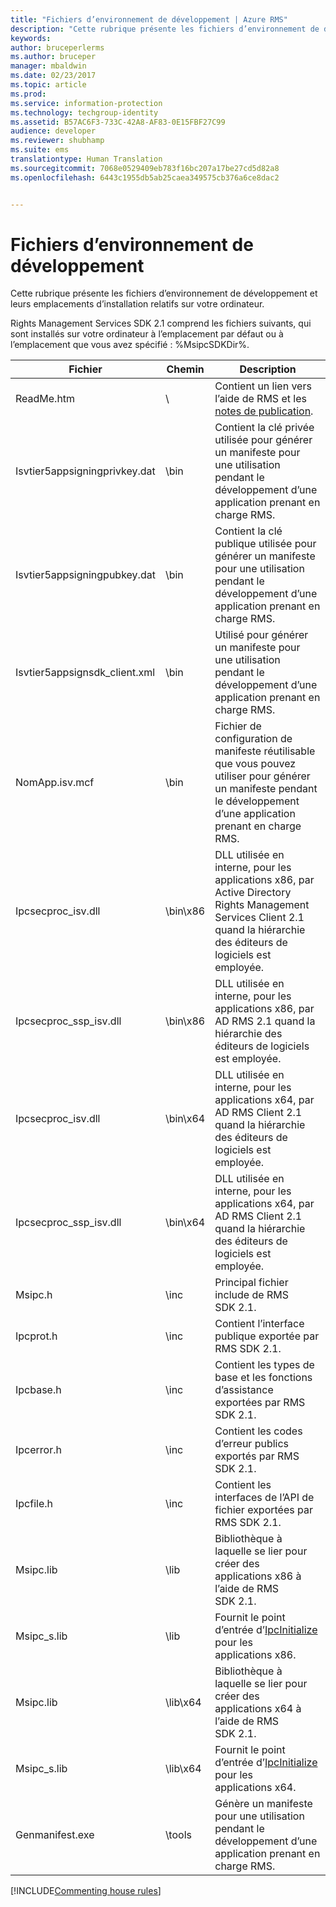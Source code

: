 ```yaml
---
title: "Fichiers d’environnement de développement | Azure RMS"
description: "Cette rubrique présente les fichiers d’environnement de développement et leurs emplacements d’installation relatifs sur votre ordinateur."
keywords: 
author: bruceperlerms
ms.author: bruceper
manager: mbaldwin
ms.date: 02/23/2017
ms.topic: article
ms.prod: 
ms.service: information-protection
ms.technology: techgroup-identity
ms.assetid: B57AC6F3-733C-42A8-AF83-0E15FBF27C99
audience: developer
ms.reviewer: shubhamp
ms.suite: ems
translationtype: Human Translation
ms.sourcegitcommit: 7068e0529409eb783f16bc207a17be27cd5d82a8
ms.openlocfilehash: 6443c1955db5ab25caea349575cb376a6ce8dac2


---
```


# <a name="development-environment-files"></a>Fichiers d’environnement de développement

Cette rubrique présente les fichiers d’environnement de développement et leurs emplacements d’installation relatifs sur votre ordinateur.

Rights Management Services SDK 2.1 comprend les fichiers suivants, qui sont installés sur votre ordinateur à l’emplacement par défaut ou à l’emplacement que vous avez spécifié : %MsipcSDKDir%.

|Fichier|Chemin|Description|
|----|----|-----------|
|ReadMe.htm| \ | Contient un lien vers l’aide de RMS et les [notes de publication](release-notes-rtm.md).|
|Isvtier5appsigningprivkey.dat|\bin|Contient la clé privée utilisée pour générer un manifeste pour une utilisation pendant le développement d’une application prenant en charge RMS.|
|Isvtier5appsigningpubkey.dat|\bin|Contient la clé publique utilisée pour générer un manifeste pour une utilisation pendant le développement d’une application prenant en charge RMS.|
|Isvtier5appsignsdk_client.xml|\bin|Utilisé pour générer un manifeste pour une utilisation pendant le développement d’une application prenant en charge RMS.|
|NomApp.isv.mcf|\bin|Fichier de configuration de manifeste réutilisable que vous pouvez utiliser pour générer un manifeste pendant le développement d’une application prenant en charge RMS.|
|Ipcsecproc_isv.dll|\bin\x86|DLL utilisée en interne, pour les applications x86, par Active Directory Rights Management Services Client 2.1 quand la hiérarchie des éditeurs de logiciels est employée.|
|Ipcsecproc_ssp_isv.dll|\bin\x86|DLL utilisée en interne, pour les applications x86, par AD RMS 2.1 quand la hiérarchie des éditeurs de logiciels est employée.|
|Ipcsecproc_isv.dll|\bin\x64|DLL utilisée en interne, pour les applications x64, par AD RMS Client 2.1 quand la hiérarchie des éditeurs de logiciels est employée.|
|Ipcsecproc_ssp_isv.dll|\bin\x64|DLL utilisée en interne, pour les applications x64, par AD RMS Client 2.1 quand la hiérarchie des éditeurs de logiciels est employée.|
|Msipc.h|\inc|Principal fichier include de RMS SDK 2.1.|
|Ipcprot.h|\inc|Contient l’interface publique exportée par RMS SDK 2.1.|
|Ipcbase.h|\inc|Contient les types de base et les fonctions d’assistance exportées par RMS SDK 2.1.|
|Ipcerror.h|\inc|Contient les codes d’erreur publics exportés par RMS SDK 2.1.|
|Ipcfile.h|\inc|Contient les interfaces de l’API de fichier exportées par RMS SDK 2.1.|
|Msipc.lib|\lib|Bibliothèque à laquelle se lier pour créer des applications x86 à l’aide de RMS SDK 2.1.|
|Msipc_s.lib|\lib|Fournit le point d’entrée d’[IpcInitialize](https://msdn.microsoft.com/library/jj127295.aspx) pour les applications x86.|
|Msipc.lib|\lib\x64|Bibliothèque à laquelle se lier pour créer des applications x64 à l’aide de RMS SDK 2.1.|
|Msipc_s.lib|\lib\x64|Fournit le point d’entrée d’[IpcInitialize](https://msdn.microsoft.com/library/jj127295.aspx) pour les applications x64.|
|Genmanifest.exe|\tools|Génère un manifeste pour une utilisation pendant le développement d’une application prenant en charge RMS.|

[!INCLUDE[Commenting house rules](../includes/houserules.md)]


<!--HONumber=Jan17_HO1-->


